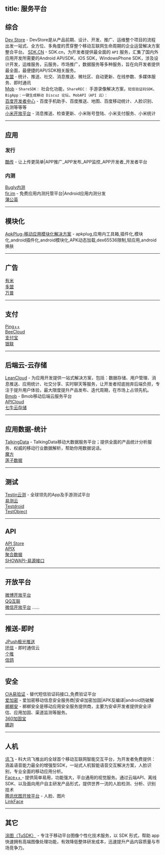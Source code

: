 title: 服务平台
---

## 综合

[Dev Store](http://www.devstore.cn/) - DevStore是从产品前期、设计、开发、推广、运维整个项目的流程出发一站式、全方位、多角度的贯穿整个移动互联网生命周期的企业运营解决方案整合平台。 
[SDK.CN](https://www.sdk.cn/) - SDK.cn，为开发者提供最全面的 `API` 服务，汇集了国内外应用开发所需要的Android API/SDK，iOS SDK，WindowsPhone SDK，涉及设计开发，运维服务，云服务，市场推广，数据服务等多种服务，旨在向开发者提供最全面，最便捷的API/SDK相关服务。  
[友盟](https://www.umeng.com/) - 统计、推送、社交、消息推送、微社区、自动更新、在线参数、多媒体服务、即时通讯   
[Mob](http://www.mob.com/) - `ShareSDK：` 社会化功能，`ShareREC：` 手游录像解决方案，`短信验证码SDK`、`BigApp：一键生成移动 Discuz 论坛`、`MobAPI（API 云）：`   
[百度开发者中心](http://developer.baidu.com/) - 百度手机助手、百度推送、地图、百度移动统计、人脸识别、云测等等等  
[小米开放平台](http://dev.xiaomi.com/) - 消息推送、检查更新、小米账号登陆、小米支付服务、小米统计


----------------------------------------

## 应用

### 发行

[酷传](http://www.coolchuan.com/) - 让上传更简单|APP推广_APP发布_APP监控_APP开发者_开发者平台

### 内测

[Bugly内测](http://beta.qq.com/)   
[fir.im](https://fir.im/) - 免费应用内测托管平台|Android应用内测分发   
[蒲公英](http://www.pgyer.com/)   
 

----------------------------------------

## 模块化

[ApkPlug-移动应用模块化解决方案](http://www.apkplug.com/) - apkplug,应用内工具箱,插件化,模块化,android插件化,android模块化,APK动态加载,dex65536限制,轻应用,android换肤

----------------------------------------

## 广告

[有米](https://www.youmi.net/)   
[多盟](http://www.domob.cn/)   
[万普](http://www.waps.cn/)   


----------------------------------------

## 支付

[Ping++](https://pingxx.com/)  
[BeeCloud](https://beecloud.cn/)   
[支付宝](https://open.alipay.com/)   
[银联](https://www.95516.com/)   


----------------------------------------

## 后端云-云存储

[LeanCloud](https://leancloud.cn/) - 为应用开发提供一站式解决方案，包括：数据存储、用户管理、消息推送、应用统计、社交分享、实时聊天等服务，让开发者彻底抛弃后端负担，专注于提升用户体验，最大限度提升产品发布、迭代周期，在市场上占领先机。   
[Bmob](http://www.bmob.cn/) - Bmob移动后端云服务平台    
[APICloud](http://www.apicloud.com/)   
[七牛云存储](http://www.qiniu.com/)

----------------------------------------

## 应用数据-统计

[TalkingData](https://www.talkingdata.com/) - TalkingData移动大数据服务平台；提供全面的产品统计分析服务、权威的移动行业数据解析，帮助你用数据说话。  
[魔方](http://www.imofan.com/)   
[莲子数据](http://www.lotuseed.com/)   


----------------------------------------

## 测试

[Testin云测](http://www.testin.cn/) - 全球领先的App及手游测试平台   
[易测云](http://www.yiceyun.com/)   
[Testdroid](http://testdroid.com/)   
[TestObject](https://testobject.com/)    


----------------------------------------

## API

[API Store](http://apistore.baidu.com/)   
[APIX](http://www.apix.cn/)   
[聚合数据](https://www.juhe.cn/)   
[SHOWAPI-易源接口](https://www.showapi.com/)   


----------------------------------------

## 开放平台

[微博开放平台](http://open.weibo.com/)    
[QQ互联](http://connect.qq.com/)    
[微信开放平台](https://open.weixin.qq.com/) 
......    

----------------------------------------

## 推送-即时

[JPush极光推送](https://www.jpush.cn/)   
[环信](http://www.easemob.com/) - 即时通信云    
[个推](http://www.getui.com/)   
[信鸽](http://xg.qq.com/)   


----------------------------------------

## 安全

[CIA易验证](http://www.ciaapp.cn/) - 替代短信验证码接口_免费验证平台  
[爱加密](http://www.ijiami.cn/) - 爱加密移动信息安全服务商|安卓加密加固|APK反编译|android防破解   
[梆梆安](http://www.bangcle.com/) - 梆梆安全是移动应用安全服务提供商，主要为安卓开发者提供安全评估、应用加固、渠道监测等服务。     
[360加固宝](http://jiagu.360.cn/)   
[娜迦](http://www.nagain.com/)   


----------------------------------------

## 人机

[讯飞](http://www.xfyun.cn/) - 科大讯飞推出的全球首个移动互联网智能交互平台，为开发者免费提供：涵盖语音能力最全的增强型SDK，一站式人机智能语音交互解决方案，人脸识别，专业全面的移动应用分析。   
[Face++ ](http://www.faceplusplus.com.cn/) - 提供简单易用，功能强大，平台通用的视觉服务。通过云端API、离线SDK、以及面向用户自主研发产品形式，提供世界一流的人脸检测、分析、识别技术    
[腾讯优图开放平台](http://open.youtu.qq.com/) - 人脸、图片   
[LinkFace](https://www.linkface.cn/)   


----------------------------------------

## 其它

[涂图（TuSDK）](http://tusdk.com/) - 专注于移动平台图像个性化技术服务，以 SDK 形式，帮助 app 快速拥有高端图像处理功能，有效降低整体研发成本，迅速提升产品内容质量与市场竞争力。     

